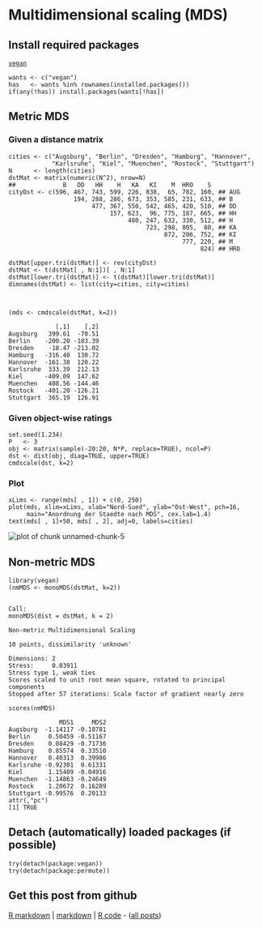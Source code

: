 Multidimensional scaling (MDS)
=========================

Install required packages
-------------------------

[`vegan`](http://cran.r-project.org/package=vegan)


    wants <- c("vegan")
    has   <- wants %in% rownames(installed.packages())
    if(any(!has)) install.packages(wants[!has])


Metric MDS
-------------------------

### Given a distance matrix


    cities <- c("Augsburg", "Berlin", "Dresden", "Hamburg", "Hannover",
                "Karlsruhe", "Kiel", "Muenchen", "Rostock", "Stuttgart")
    N      <- length(cities)
    dstMat <- matrix(numeric(N^2), nrow=N)
    ##             B   DD   HH    H   KA   KI    M  HRO    S
    cityDst <- c(596, 467, 743, 599, 226, 838,  65, 782, 160, ## AUG
                      194, 288, 286, 673, 353, 585, 231, 633, ## B
                           477, 367, 550, 542, 465, 420, 510, ## DD
                                157, 623,  96, 775, 187, 665, ## HH
                                     480, 247, 632, 330, 512, ## H
                                          723, 298, 805,  80, ## KA
                                               872, 206, 752, ## KI
                                                    777, 220, ## M
                                                         824) ## HRO
    
    dstMat[upper.tri(dstMat)] <- rev(cityDst)
    dstMat <- t(dstMat[ , N:1])[ , N:1]
    dstMat[lower.tri(dstMat)] <- t(dstMat)[lower.tri(dstMat)]
    dimnames(dstMat) <- list(city=cities, city=cities)



    (mds <- cmdscale(dstMat, k=2))

                 [,1]    [,2]
    Augsburg   399.61  -70.51
    Berlin    -200.20 -183.39
    Dresden    -18.47 -213.02
    Hamburg   -316.40  130.72
    Hannover  -161.38  120.22
    Karlsruhe  333.39  212.13
    Kiel      -409.09  147.62
    Muenchen   408.56 -144.46
    Rostock   -401.20 -126.21
    Stuttgart  365.19  126.91


### Given object-wise ratings


    set.seed(1.234)
    P   <- 3
    obj <- matrix(sample(-20:20, N*P, replace=TRUE), ncol=P)
    dst <- dist(obj, diag=TRUE, upper=TRUE)
    cmdscale(dst, k=2)


### Plot


    xLims <- range(mds[ , 1]) + c(0, 250)
    plot(mds, xlim=xLims, xlab="Nord-Sued", ylab="Ost-West", pch=16,
         main="Anordnung der Staedte nach MDS", cex.lab=1.4)
    text(mds[ , 1]+50, mds[ , 2], adj=0, labels=cities)

![plot of chunk unnamed-chunk-5](figure/unnamed-chunk-5.png) 


Non-metric MDS
-------------------------


    library(vegan)
    (nmMDS <- monoMDS(dstMat, k=2))

    
    Call:
    monoMDS(dist = dstMat, k = 2) 
    
    Non-metric Multidimensional Scaling
    
    10 points, dissimilarity 'unknown'
    
    Dimensions: 2 
    Stress:     0.03911 
    Stress type 1, weak ties
    Scores scaled to unit root mean square, rotated to principal components
    Stopped after 57 iterations: Scale factor of gradient nearly zero

    scores(nmMDS)

                  MDS1     MDS2
    Augsburg  -1.14117 -0.18781
    Berlin     0.50459 -0.51167
    Dresden    0.08429 -0.71736
    Hamburg    0.85574  0.33510
    Hannover   0.40313  0.39986
    Karlsruhe -0.92301  0.61331
    Kiel       1.15409 -0.04916
    Muenchen  -1.14863 -0.24649
    Rostock    1.20672  0.16289
    Stuttgart -0.99576  0.20133
    attr(,"pc")
    [1] TRUE


Detach (automatically) loaded packages (if possible)
-------------------------


    try(detach(package:vegan))
    try(detach(package:permute))


Get this post from github
----------------------------------------------

[R markdown](https://github.com/dwoll/RExRepos/raw/master/Rmd/multMDS.Rmd) | [markdown](https://github.com/dwoll/RExRepos/raw/master/md/multMDS.md) | [R code](https://github.com/dwoll/RExRepos/raw/master/R/multMDS.R) - ([all posts](https://github.com/dwoll/RExRepos))
